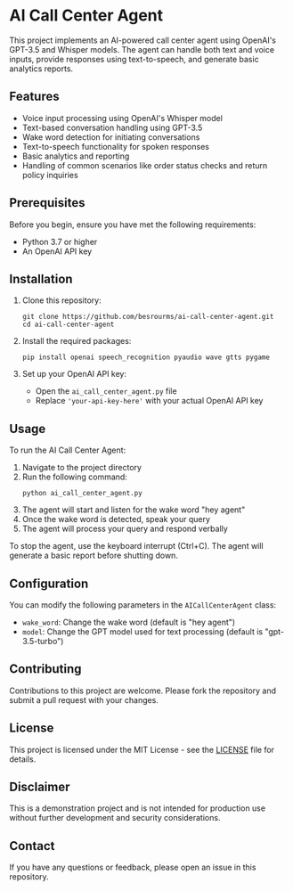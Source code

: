 # AI Call Center Agent

This project implements an AI-powered call center agent using OpenAI's GPT-3.5 and Whisper models. The agent can handle both text and voice inputs, provide responses using text-to-speech, and generate basic analytics reports.

## Features

- Voice input processing using OpenAI's Whisper model
- Text-based conversation handling using GPT-3.5
- Wake word detection for initiating conversations
- Text-to-speech functionality for spoken responses
- Basic analytics and reporting
- Handling of common scenarios like order status checks and return policy inquiries

## Prerequisites

Before you begin, ensure you have met the following requirements:

- Python 3.7 or higher
- An OpenAI API key

## Installation

1. Clone this repository:
   ```
   git clone https://github.com/besrourms/ai-call-center-agent.git
   cd ai-call-center-agent
   ```

2. Install the required packages:
   ```
   pip install openai speech_recognition pyaudio wave gtts pygame
   ```

3. Set up your OpenAI API key:
   - Open the `ai_call_center_agent.py` file
   - Replace `'your-api-key-here'` with your actual OpenAI API key

## Usage

To run the AI Call Center Agent:

1. Navigate to the project directory
2. Run the following command:
   ```
   python ai_call_center_agent.py
   ```
3. The agent will start and listen for the wake word "hey agent"
4. Once the wake word is detected, speak your query
5. The agent will process your query and respond verbally

To stop the agent, use the keyboard interrupt (Ctrl+C). The agent will generate a basic report before shutting down.

## Configuration

You can modify the following parameters in the `AICallCenterAgent` class:

- `wake_word`: Change the wake word (default is "hey agent")
- `model`: Change the GPT model used for text processing (default is "gpt-3.5-turbo")

## Contributing

Contributions to this project are welcome. Please fork the repository and submit a pull request with your changes.

## License

This project is licensed under the MIT License - see the [LICENSE](LICENSE) file for details.

## Disclaimer

This is a demonstration project and is not intended for production use without further development and security considerations.

## Contact

If you have any questions or feedback, please open an issue in this repository.
